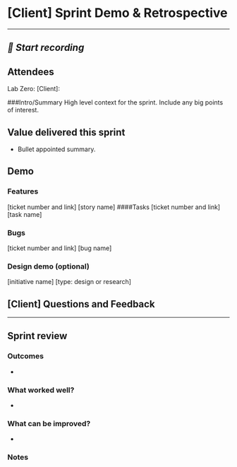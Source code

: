 # [Client] Sprint Demo & Retrospective

---
***🎥 Start recording***
---

## Attendees
Lab Zero: 
[Client]: 

###Intro/Summary
High level context for the sprint. Include any big points of interest.

## Value delivered this sprint
- Bullet appointed summary.

## Demo
### Features
[ticket number and link] [story name]
####Tasks
[ticket number and link] [task name]
### Bugs
[ticket number and link] [bug name]

### Design demo (optional)
[initiative name] [type: design or research]

## [Client] Questions and Feedback


---

## Sprint review
### Outcomes
- 

### What worked well?
- 

### What can be improved?
- 

### Notes
